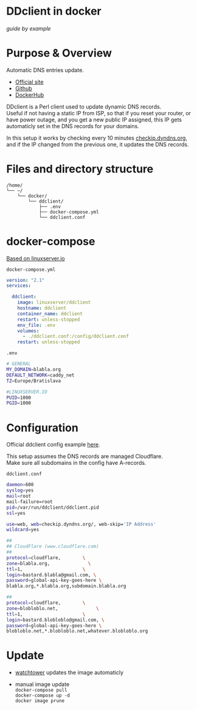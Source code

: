 # DDclient in docker

###### guide by example

# Purpose & Overview

Automatic DNS entries update. 

* [Official site](https://sourceforge.net/p/ddclient/wiki/usage/)
* [Github](https://github.com/ddclient/ddclient)
* [DockerHub](https://hub.docker.com/r/linuxserver/ddclient)

DDclient is a Perl client used to update dynamic DNS records.</br>
Useful if not having a static IP from ISP, so that if you reset your router,
or have power outage, and you get a new public IP assigned,
this IP gets automaticly set in the DNS records for your domains.

In this setup it works by checking every 10 minutes
[checkip.dyndns.org](http://checkip.dyndns.org/),
and if the IP changed from the previous one, it updates the DNS records. 

# Files and directory structure

```
/home/
└── ~/
    └── docker/
        └── ddclient/
            ├── .env
            ├── docker-compose.yml
            └── ddclient.conf
```              

# docker-compose
  
[Based on linuxserver.io](https://hub.docker.com/r/linuxserver/ddclient)

`docker-compose.yml`

```yml
version: "2.1"
services:

  ddclient:
    image: linuxserver/ddclient
    hostname: ddclient
    container_name: ddclient
    restart: unless-stopped
    env_file: .env
    volumes:
      - ./ddclient.conf:/config/ddclient.conf
    restart: unless-stopped
```

`.env`

```bash
# GENERAL
MY_DOMAIN=blabla.org
DEFAULT_NETWORK=caddy_net
TZ=Europe/Bratislava

#LINUXSERVER.IO
PUID=1000
PGID=1000
```

# Configuration

Official ddclient config example
[here](https://github.com/ddclient/ddclient/blob/master/sample-etc_ddclient.conf).

This setup assumes the DNS records are managed Cloudflare.</br>
Make sure all subdomains in the config have A-records.

`ddclient.conf`

```bash
daemon=600
syslog=yes
mail=root
mail-failure=root
pid=/var/run/ddclient/ddclient.pid
ssl=yes

use=web, web=checkip.dyndns.org/, web-skip='IP Address'
wildcard=yes

##
## CloudFlare (www.cloudflare.com)
##
protocol=cloudflare,        \
zone=blabla.org,              \
ttl=1,                      \
login=bastard.blabla@gmail.com, \
password=global-api-key-goes-here \
blabla.org,*.blabla.org,subdomain.blabla.org

##
protocol=cloudflare,        \
zone=blobloblo.net,              \
ttl=1,                      \
login=bastard.blobloblo@gmail.com, \
password=global-api-key-goes-here \
blobloblo.net,*.blobloblo.net,whatever.blobloblo.org
```

# Update

* [watchtower](https://github.com/DoTheEvo/selfhosted-apps-docker/tree/master/watchtower)
 updates the image automaticly

* manual image update</br>
  `docker-compose pull`</br>
  `docker-compose up -d`</br>
  `docker image prune`
